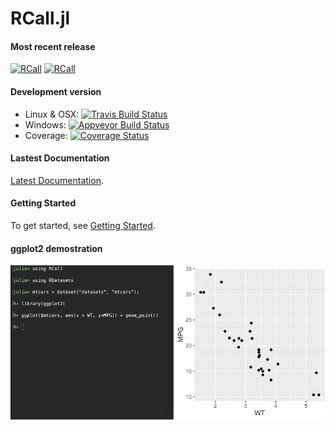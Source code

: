 # RCall.jl

#### Most recent release
[![RCall](http://pkg.julialang.org/badges/RCall_0.4.svg)](http://pkg.julialang.org/?pkg=RCall&ver=0.4)
[![RCall](http://pkg.julialang.org/badges/RCall_0.5.svg)](http://pkg.julialang.org/?pkg=RCall&ver=0.5)

#### Development version
* Linux & OSX: [![Travis Build Status](https://travis-ci.org/JuliaStats/RCall.jl.svg?branch=master)](https://travis-ci.org/JuliaStats/RCall.jl)
* Windows: [![Appveyor Build Status](https://ci.appveyor.com/api/projects/status/y3kxma63apcig150/branch/master?svg=true)](https://ci.appveyor.com/project/simonbyrne/rcall-jl)
* Coverage: [![Coverage Status](https://coveralls.io/repos/github/JuliaStats/RCall.jl/badge.svg?branch=master)](https://coveralls.io/github/JuliaStats/RCall.jl?branch=master)

#### Lastest Documentation

[Latest Documentation](http://juliastats.github.io/RCall.jl/latest).
 
#### Getting Started
To get started, see [Getting Started](http://juliastats.github.io/RCall.jl/latest/gettingstarted/).


#### ggplot2 demostration

![](ggplot.png)
